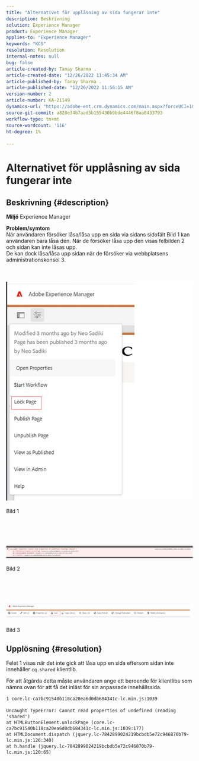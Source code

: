 ```yaml
---
title: "Alternativet för upplåsning av sida fungerar inte"
description: Beskrivning
solution: Experience Manager
product: Experience Manager
applies-to: "Experience Manager"
keywords: "KCS"
resolution: Resolution
internal-notes: null
bug: false
article-created-by: Tanay Sharma .
article-created-date: "12/26/2022 11:45:34 AM"
article-published-by: Tanay Sharma .
article-published-date: "12/26/2022 11:56:15 AM"
version-number: 2
article-number: KA-21149
dynamics-url: "https://adobe-ent.crm.dynamics.com/main.aspx?forceUCI=1&pagetype=entityrecord&etn=knowledgearticle&id=561047ca-1285-ed11-81ac-6045bd006239"
source-git-commit: a828e34b7aad5b155430b9bde4446f8aa8433793
workflow-type: tm+mt
source-wordcount: '116'
ht-degree: 1%

---
```


# Alternativet för upplåsning av sida fungerar inte

## Beskrivning {#description}

<b>Miljö</b>
Experience Manager


<b>Problem/symtom</b><br>När användaren försöker låsa/låsa upp en sida via sidans sidofält Bild 1 kan användaren bara låsa den. När de försöker låsa upp den visas felbilden 2 och sidan kan inte låsas upp. <br>De kan dock låsa/låsa upp sidan när de försöker via webbplatsens administrationskonsol 3.<br><br> <br><br>![](assets/___571047ca-1285-ed11-81ac-6045bd006239___.png)<br><br>Bild 1<br><br> <br><br> <br><br>![](assets/___5a1047ca-1285-ed11-81ac-6045bd006239___.png)<br><br>Bild 2<br><br> <br><br> <br><br>![](assets/___5c1047ca-1285-ed11-81ac-6045bd006239___.png)<br><br>Bild 3<br>

## Upplösning {#resolution}


Felet 1 visas när det inte gick att låsa upp en sida eftersom sidan inte innehåller `cq.shared` klientlib.

För att åtgärda detta måste användaren ange ett beroende för klientlibs som nämns ovan för att få det inläst för sin anpassade innehållssida.




```
1 core.lc-ca7bc91540b118ca20ea6d0db684341c-lc.min.js:1039

Uncaught TypeError: Cannot read properties of undefined (reading 'shared')
at HTMLButtonElement.unlockPage (core.lc-ca7bc91540b118ca20ea6d0db684341c-lc.min.js:1039:177)
at HTMLDocument.dispatch (jquery.lc-7842899024219bcbdb5e72c946870b79-lc.min.js:126:340)
at h.handle (jquery.lc-7842899024219bcbdb5e72c946870b79-lc.min.js:120:65)
```



